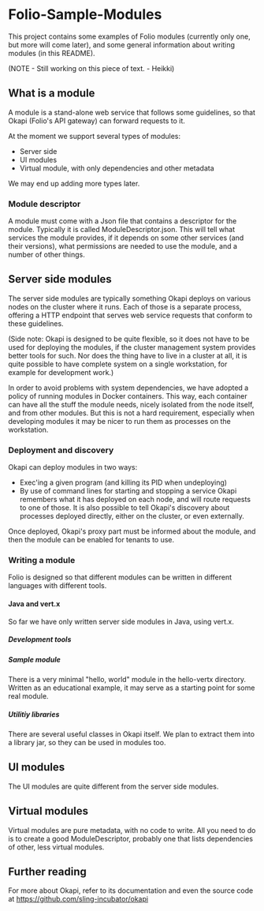 # Folio-Sample-Modules

This project contains some examples of Folio modules (currently only one, but
more will come later), and some general information about writing modules (in
this README).

(NOTE - Still working on this piece of text. - Heikki)


<!-- TODO: Add a few words about what Folio is, for new readers. Keep it short! -->

## What is a module

A module is a stand-alone web service that follows some guidelines, so that
Okapi (Folio's API gateway) can forward requests to it.

At the moment we support several types of modules:
  * Server side
  * UI modules
  * Virtual module, with only dependencies and other metadata

We may end up adding more types later.


### Module descriptor

A module must come with a Json file that contains a descriptor for the module.
Typically it is called ModuleDescriptor.json. This will tell what services
the module provides, if it depends on some other services (and their versions),
what permissions are needed to use the module, and a number of other things.

<!-- TODO -->


## Server side modules

The server side modules are typically something Okapi deploys on various nodes
on the cluster where it runs. Each of those is a separate process, offering
a HTTP endpoint that serves web service requests that conform to these guidelines.

(Side note: Okapi is designed to be quite flexible, so it does not have to be
used for deploying the modules, if the cluster management system provides
better tools for such. Nor does the thing have to live in a cluster at all, it
is quite possible to have complete system on a single workstation, for example
for development work.)

In order to avoid problems with system dependencies, we have adopted a policy
of running modules in Docker containers. This way, each container can have all
the stuff the module needs, nicely isolated from the node itself, and from other
modules. But this is not a hard requirement, especially when developing modules
it may be nicer to run them as processes on the workstation.


### Deployment and discovery

Okapi can deploy modules in two ways:
  * Exec'ing a given program (and killing its PID when undeploying)
  * By use of command lines for starting and stopping a service
Okapi remembers what it has deployed on each node, and will route requests to
one of those. It is also possible to tell Okapi's discovery about processes
deployed directly, either on the cluster, or even externally.

Once deployed, Okapi's proxy part must be informed about the module, and then
the module can be enabled for tenants to use.


### Writing a module

Folio is designed so that different modules can be written in different languages
with different tools.

#### Java and vert.x

So far we have only written server side modules in Java, using vert.x.

##### Development tools

##### Sample module
There is a very minimal "hello, world" module in the hello-vertx directory.
Written as an educational example, it may serve as a starting point for some
real module.

##### Utilitiy libraries
There are several useful classes in Okapi itself. We plan to extract them into
a library jar, so they can be used in modules too.
<!-- TODO - Nice idea, but are we going to do it? -->

## UI modules
The UI modules are quite different from the server side modules.

## Virtual modules
Virtual modules are pure metadata, with no code to write. All you need to do is
to create a good ModuleDescriptor, probably one that lists dependencies of other,
less virtual modules.

## Further reading

For more about Okapi, refer to its documentation and even the source code at
https://github.com/sling-incubator/okapi
<!-- TODO - Use the public address, when we have one -->

